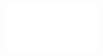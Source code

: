 
<WrapperComponent slots="content" repeat="1" theme="lightest" className="Use-cases-for-Adobe-Document-Services"/>

<div class="iframe-container">
    <iframe id="interstitial" src="/interstitial.html" data-header="chandra" frameBorder="0" scrolling="no"></iframe>
</div>
